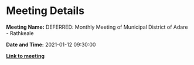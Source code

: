 # Meeting Details

**Meeting Name:** DEFERRED: Monthly Meeting of Municipal District of Adare - Rathkeale

**Date and Time:** 2021-01-12 09:30:00

**<a href="https://www.limerick.ie/council/whats-on/monthly-meeting-municipal-district-adare-rathkeale-64" target="_blank">Link to meeting</a>**
